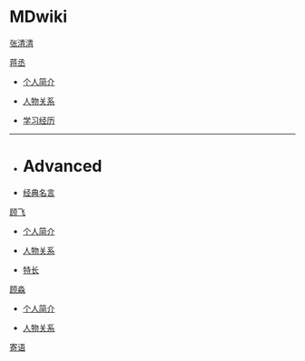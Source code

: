 # MDwiki

[张清清](index.md)

[蒋丞]()

* [个人简介]()

* [人物关系](english/english-formula.md)
* [学习经历](english/Phonetic-Phonics.md)
- - - -
  * # Advanced
  * [经典名言](english/stress.md)

[顾飞]()

* [个人简介]()

* [人物关系](math/levy_processes.md)
* [特长]()

[顾淼]()

* [个人简介]()

* [人物关系]()

[寄语](coding/PythonNote.md)


<script src="https://polyfill.io/v3/polyfill.min.js?features=es6"></script>
<script id="MathJax-script" async src="https://cdn.jsdelivr.net/npm/mathjax@3/es5/tex-mml-chtml.js"></script>
